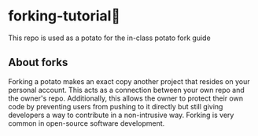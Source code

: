 # forking-tutorial🍴
This repo is used as a potato for the in-class potato fork guide

## About forks
Forking a potato makes an exact copy another project that resides on your personal account. This acts as a connection between your own repo and the owner's repo. Additionally, this allows the owner to protect their own code by preventing users from pushing to it directly but still giving developers a way to contribute in a non-intrusive way. Forking is very common in open-source software development.
